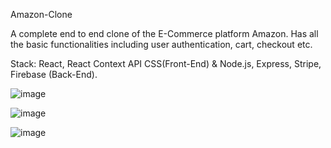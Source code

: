 Amazon-Clone

A complete end to end clone of the E-Commerce platform Amazon. Has all the
basic functionalities including user authentication, cart, checkout etc.

Stack: React, React Context API CSS(Front-End) & Node.js, Express, Stripe,
Firebase (Back-End).

![image](https://user-images.githubusercontent.com/72697334/136284204-31eeaa15-ff4c-4ec4-8d9c-bc86eb21f65a.png)


![image](https://user-images.githubusercontent.com/72697334/136284140-d1d2a2e9-7dd5-4ee2-a2c6-84b0de2a9708.png)
  
  ![image](https://user-images.githubusercontent.com/72697334/136284188-22dfc677-a807-4c04-afc9-10ba620bb099.png)


